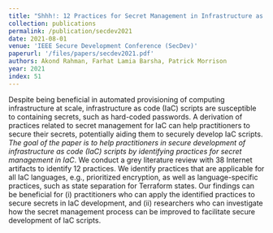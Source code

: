 ```yaml
---
title: "Shhh!: 12 Practices for Secret Management in Infrastructure as Code"
collection: publications
permalink: /publication/secdev2021
date: 2021-08-01
venue: 'IEEE Secure Development Conference (SecDev)'
paperurl: '/files/papers/secdev2021.pdf'
authors: Akond Rahman, Farhat Lamia Barsha, Patrick Morrison 
year: 2021
index: 51
--- 
```

Despite being beneficial in automated provisioning of computing infrastructure at scale, infrastructure as code (IaC) scripts are susceptible to containing secrets, such as hard-coded passwords. A derivation of practices related to secret management for IaC can help practitioners to secure their secrets, potentially aiding them to securely develop IaC scripts. _The goal of the paper is to help practitioners in secure development of infrastructure as code (IaC) scripts by identifying practices for secret management in IaC_. We conduct a grey literature review with 38 Internet artifacts to identify 12 practices. We identify practices that are applicable for all IaC languages, e.g., prioritized encryption, as well as language-specific practices, such as state separation for Terraform states. Our findings can be beneficial for (i) practitioners who can apply the identified practices to secure secrets in IaC development, and (ii) researchers who can investigate how the secret management process can be improved to facilitate secure development of IaC scripts.    